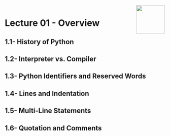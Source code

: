 <img align="right" width="90" height="90" src="https://github.com/cs-MohamedAyman/Computer-Science-Textbooks/blob/master/logos/python.jpg">

# Lecture 01 - Overview
## 1.1- History of Python
## 1.2- Interpreter vs. Compiler
## 1.3- Python Identifiers and Reserved Words
## 1.4- Lines and Indentation
## 1.5- Multi-Line Statements
## 1.6- Quotation and Comments

